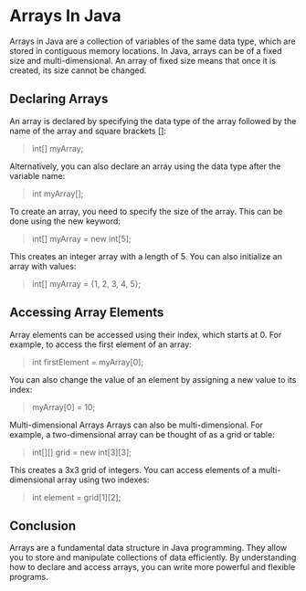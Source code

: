 # Arrays In Java
Arrays in Java are a collection of variables of the same data type, which are stored in contiguous memory locations. In Java, arrays can be of a fixed size and multi-dimensional. An array of fixed size means that once it is created, its size cannot be changed.

## Declaring Arrays
An array is declared by specifying the data type of the array followed by the name of the array and square brackets []:
>   int[] myArray;

Alternatively, you can also declare an array using the data type after the variable name:
>   int myArray[];

To create an array, you need to specify the size of the array. This can be done using the new keyword:
>   int[] myArray = new int[5];

This creates an integer array with a length of 5. You can also initialize an array with values:
>   int[] myArray = {1, 2, 3, 4, 5};

## Accessing Array Elements
Array elements can be accessed using their index, which starts at 0. For example, to access the first element of an array:
>   int firstElement = myArray[0];

You can also change the value of an element by assigning a new value to its index:
>   myArray[0] = 10;

Multi-dimensional Arrays
Arrays can also be multi-dimensional. For example, a two-dimensional array can be thought of as a grid or table:
>   int[][] grid = new int[3][3];

This creates a 3x3 grid of integers. You can access elements of a multi-dimensional array using two indexes:
>   int element = grid[1][2];

## Conclusion
Arrays are a fundamental data structure in Java programming. They allow you to store and manipulate collections of data efficiently. By understanding how to declare and access arrays, you can write more powerful and flexible programs.
